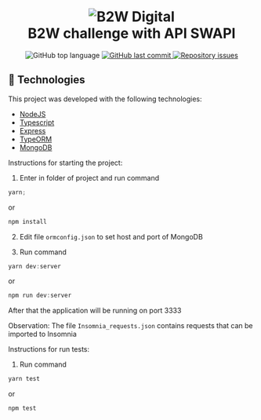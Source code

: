 <h1 align="center">
    <img alt="B2W Digital" src="https://res.cloudinary.com/dnldiozs6/image/upload/v1600479480/logo_dsdjls.png" />
    <br>
    B2W challenge with API SWAPI
</h1>

<p align="center">
  <img alt="GitHub top language" src="https://img.shields.io/github/languages/top/gabrielhenriques/b2w-challenge">

  <a href="https://github.com/GabrielHenriqueS/b2w-challenge/commits/master">
    <img alt="GitHub last commit" src="https://img.shields.io/github/last-commit/gabrielhenriques/b2w-challenge">
  </a>

  <a href="https://github.com/GabrielHenriqueS/b2w-challenge/issues">
    <img alt="Repository issues" src="https://img.shields.io/github/issues/gabrielhenriques/b2w-challenge">
  </a>
</p>

## :rocket: Technologies

This project was developed with the following technologies:

- [NodeJS](https://nodejs.org/)
- [Typescript]([ts])
- [Express](https://expressjs.com/)
- [TypeORM](https://typeorm.io/#/)
- [MongoDB](https://www.mongodb.com/)

Instructions for starting the project:

1. Enter in folder of project and run command

```js
yarn;
```

or

```js
npm install
```

2. Edit file `ormconfig.json` to set host and port of MongoDB

3. Run command

```js
yarn dev:server
```

or

```js
npm run dev:server
```

After that the application will be running on port 3333

Observation: The file `Insomnia_requests.json` contains requests that can be imported to Insomnia

Instructions for run tests:

1. Run command

```js
yarn test
```

or

```js
npm test
```
